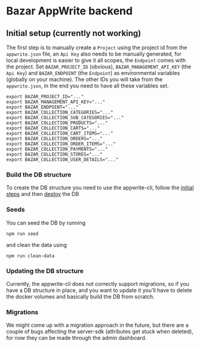 # Bazar AppWrite backend

## Initial setup (currently not working)
The first step is to manually create a `Project` using the
project id from the `appwrite.json` file,
an `Api Key` also needs to be manually generated,
for local development is easier to give it all scopes,
the `Endpoint` comes with the project.
Set `BAZAR_PROJECT_ID` (obvious), `BAZAR_MANAGEMENT_API_KEY` (the `Api Key`)
and `BAZAR_ENDPOINT` (the `Endpoint`) as environmental variables (globally on your machine).
The other IDs you will take from the `appwrite.json`,
in the end you need to have all these variables set.

```shell
export BAZAR_PROJECT_ID="..."
export BAZAR_MANAGEMENT_API_KEY="..."
export BAZAR_ENDPOINT="..."
export BAZAR_COLLECTION_CATEGORIES="..."
export BAZAR_COLLECTION_SUB_CATEGORIES="..."
export BAZAR_COLLECTION_PRODUCTS="..."
export BAZAR_COLLECTION_CARTS="..."
export BAZAR_COLLECTION_CART_ITEMS="..."
export BAZAR_COLLECTION_ORDERS="..."
export BAZAR_COLLECTION_ORDER_ITEMS="..."
export BAZAR_COLLECTION_PAYMENTS="..."
export BAZAR_COLLECTION_STORES="..."
export BAZAR_COLLECTION_USER_DETAILS="..."
```

### Build the DB structure
To create the DB structure you need to use the appwrite-cli, follow the [initial steps](https://appwrite.io/docs/command-line)
and then [deploy](https://appwrite.io/docs/command-line#deployCollections) the DB

### Seeds
You can seed the DB by running

```shell
npm run seed
```

and clean the data using

```shell
npm run clean-data
```

### Updating the DB structure
Currently, the appwrite-cli does not correctly support migrations,
so if you have a DB structure in place,
and you want to update it you'll have to delete the docker volumes
and basically build the DB from scratch.

### Migrations
We might come up with a migration approach in the future,
but there are a couple of bugs affecting the server-sdk (attributes get stuck when deleted),
for now they can be made through the admin dashboard.
